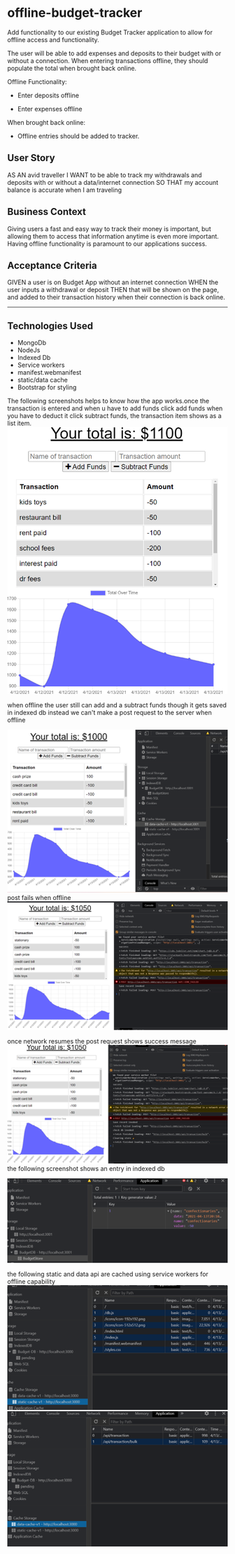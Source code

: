 # offline-budget-tracker
Add functionality to our existing Budget Tracker application to allow for offline access and functionality.

The user will be able to add expenses and deposits to their budget with or without a connection. When entering transactions offline, they should populate the total when brought back online.

Offline Functionality:

  * Enter deposits offline

  * Enter expenses offline

When brought back online:

  * Offline entries should be added to tracker.

## User Story
AS AN avid traveller
I WANT to be able to track my withdrawals and deposits with or without a data/internet connection
SO THAT my account balance is accurate when I am traveling

## Business Context

Giving users a fast and easy way to track their money is important, but allowing them to access that information anytime is even more important. Having offline functionality is paramount to our applications success.


## Acceptance Criteria
GIVEN a user is on Budget App without an internet connection
WHEN the user inputs a withdrawal or deposit
THEN that will be shown on the page, and added to their transaction history when their connection is back online.

- - -
## Technologies Used
  * MongoDb
  * NodeJs
  * Indexed Db
  * Service workers
  * manifest.webmanifest
  * static/data cache
  * Bootstrap for styling

  The following screenshots helps to know how the app works.once the transaction is entered and when u have to add funds click add funds when you have to deduct it click subtract funds, the transaction item shows as a list item.
  ![budgetpage](public/images/bugetpage.PNG)
  
  when offline the user still can add and a subtract funds though it gets saved in indexed db instead we can't make a post request to the server when offline

  ![offline](public/images/offlinemode.PNG)
  post fails when offline
  ![postfail](public/images/postfailed.PNG)
  
  once network resumes the post request shows success message
  ![postscuccess](public/images/postsuccess.PNG)
   the following screenshot shows an entry in indexed db

   ![indexdb](public/images/indexdb.PNG)

   the following static and data api are cached using service workers for offline capability
   ![staticCache](public/images/staticcache.PNG)
   ![datacache](public/images/datacache.PNG)

  